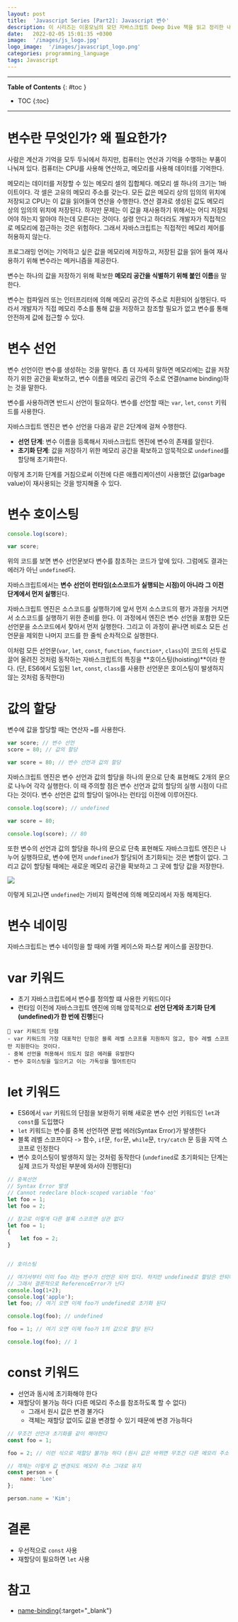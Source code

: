 ```yaml
---
layout: post
title:  'Javascript Series [Part2]: Javascript 변수'
description: 이 시리즈는 이웅모님의 모던 자바스크립트 Deep Dive 책을 읽고 정리한 내용입니다.
date:   2022-02-05 15:01:35 +0300
image:  '/images/js_logo.jpg'
logo_image:  '/images/javascript_logo.png'
categories: programming_language
tags: Javascript
---
```

---

**Table of Contents**
{: #toc }
*  TOC
{:toc}

---

# 변수란 무엇인가? 왜 필요한가?  

사람은 계산과 기억을 모두 두뇌에서 하지만, 컴퓨터는 연산과 기억을 수행하는 부품이 나눠져 있다. 컴퓨터는 CPU를 사용해 연산하고, 메모리를 사용해 데이터를 기억한다.  

메모리는 데이터를 저장할 수 있는 메모리 셀의 집합체다. 메모리 셀 하나의 크기는 1바이트이다. 각 셀은 고유의 메모리 주소를 갖는다. 모든 값은 메모리 상의 임의의 위치에 저장되고 CPU는 이 값을 읽어들여 연산을 수행한다. 연산 결과로 생성된 값도 메모리 상의 임의의 위치에 저장된다. 하지만 문제는 이 값을 재사용하기 위해서는 어디 저장되어야 하는지 알아야 하는데 모른다는 것이다. 설령 안다고 하더라도 개발자가 직접적으로 메모리에 접근하는 것은 위험하다. 그래서 자바스크립트는 직접적인 메모리 제어를 허용하지 않는다.  

프로그래밍 언어는 기억하고 싶은 값을 메모리에 저장하고, 저장된 값을 읽어 들여 재사용하기 위해 변수라는 메커니즘을 제공한다.  

변수는 하나의 값을 저장하기 위해 확보한 **메모리 공간을 식별하기 위해 붙인 이름**을 말한다.  

변수는 컴파일러 또는 인터프리터에 의해 메모리 공간의 주소로 치환되어 실행된다. 따라서 개발자가 직접 메모리 주소를 통해 값을 저장하고 참조할 필요가 없고 변수를 통해 안전하게 값에 접근할 수 있다.  

# 변수 선언

변수 선언이란 변수를 생성하는 것을 말한다. 좀 더 자세히 말하면 메모리에는 값을 저장하기 위한 공간을 확보하고, 변수 이름을 메모리 공간의 주소로 연결(name binding)하는 것을 말한다.  

변수를 사용하려면 반드시 선언이 필요하다. 변수를 선언할 때는 `var`, `let`, `const` 키워드를 사용한다.  

자바스크립트 엔진은 변수 선언을 다음과 같은 2단계에 걸쳐 수행한다.  
- **선언 단계**: 변수 이름을 등록해서 자바스크립트 엔진에 변수의 존재를 알린다.  
- **초기화 단계**: 값을 저장하기 위한 메모리 공간을 확보하고 암묵적으로 `undefined`를 할당해 초기화한다.  

이렇게 초기화 단계를 거침으로써 이전에 다른 애플리케이션이 사용했던 값(garbage value)이 재사용되는 것을 방지해줄 수 있다.  

# 변수 호이스팅

```js
console.log(score);

var score;
```

위의 코드를 보면 변수 선언문보다 변수를 참조하는 코드가 앞에 있다. 그럼에도 결과는 에러가 아닌 `undefined`다.

자바스크립트에서는 **변수 선언이 런타임(소스코드가 실행되는 시점)이 아니라 그 이전 단계에서 먼저 실행**된다.  

자바스크립트 엔진은 소스코드를 실행하기에 앞서 먼저 소스코드의 평가 과정을 거치면서 소스코드를 실행하기 위한 준비를 한다. 이 과정에서 엔진은 변수 선언을 포함한 모든 선언문을 소스코드에서 찾아서 먼저 실행한다. 그리고 이 과정이 끝나면 비로소 모든 선언문을 제외한 나머지 코드를 한 줄씩 순차적으로 실행한다.

이처럼 모든 선언문(`var`, `let`, `const`, `function`, `function*`, `class`)이 코드의 선두로 끌어 올려진 것처럼 동작하는 자바스크립트의 특징을 **호이스팅(hoisting)**이라 한다. (단, ES6에서 도입된 `let`, `const`, `class`를 사용한 선언문은 호이스팅이 발생하지 않는 것처럼 동작한다)

# 값의 할당  

변수에 값을 할당할 때는 연산자 `=`를 사용한다.  

```js
var score; // 변수 선언
score = 80; // 값의 할당
```

```js
var score = 80; // 변수 선언과 값의 할당
```

자바스크립트 엔진은 변수 선언과 값의 할당을 하나의 문으로 단축 표현해도 2개의 문으로 나누어 각각 실행한다. 이 때 주의할 점은 변수 선언과 값의 할당의 실행 시점이 다르다는 것이다. 변수 선언은 값의 할당이 일어나는 런타임 이전에 이루어진다.  

```js
console.log(score); // undefined

var score = 80;

console.log(score); // 80
```

또한 변수의 선언과 값의 할당을 하나의 문으로 단축 표현해도 자바스크립트 엔진은 나누어 실행하므로, 변수에 먼저 `undefined`가 할당되어 초기화되는 것은 변함이 없다. 그리고 값이 할당될 때에는 새로운 메모리 공간을 확보하고 그 곳에 할당 값을 저장한다.  

![](../../images/js_8.png)  

이렇게 되고나면 `undefined`는 가비지 컬렉션에 의해 메모리에서 자동 해제된다. 


# 변수 네이밍
자바스크립트는 변수 네이밍을 할 때에 카멜 케이스와 파스칼 케이스를 권장한다. 

# var 키워드
  
- 초기 자바스크립트에서 변수를 정의할 떄 사용한 키워드이다
- 런타임 이전에 자바스크립트 엔진에 의해 암묵적으로 **선언 단계와 초기화 단계(undefined)가 한 번에 진행**된다


```
🦄 var 키워드의 단점
- var 키워드의 가장 대표적인 단점은 블록 레벨 스코프를 지원하지 않고, 함수 레벨 스코프만 지원한다는 것이다.
- 중복 선언을 허용해서 의도치 않은 에러를 유발한다
- 변수 호이스팅을 일으키고 이는 가독성을 떨어트린다
``` 


# let 키워드

- ES6에서 `var` 키워드의 단점을 보완하기 위해 새로운 변수 선언 키워드인 `let`과 `const`를 도입했다
- `let` 키워드는 변수를 중복 선언하면 문법 에러(Syntax Error)가 발생한다
- 블록 레벨 스코프이다 -> 함수, `if`문, `for`문, `while`문, `try/catch` 문 등을 지역 스코프로 인정한다
- 변수 호이스팅이 발생하지 않는 것처럼 동작한다 (`undefined`로 초기화되는 단계는 실제 코드가 작성된 부분에 와서야 진행된다)

```js
// 중복선언
// Syntax Error 발생
// Cannot redeclare block-scoped variable 'foo'
let foo = 1;
let foo = 2;

// 참고로 이렇게 다른 블록 스코프면 상관 없다
let foo = 1;
{
    let foo = 2;
}


// 호이스팅

// 여기서부터 이미 foo 라는 변수가 선언은 되어 있다. 하지만 undefined로 할당은 안되어 있다.
// 그래서 결론적으로 ReferenceError가 난다
console.log(1+2);
console.log('apple');
let foo; // 여기 오면 이제 foo가 undefined로 초기화 된다

console.log(foo); // undefined

foo = 1; // 여기 오면 이제 foo가 1의 값으로 할당 된다

console.log(foo); // 1
```

# const 키워드

- 선언과 동시에 초기화해야 한다
- 재할당이 불가능 하다 (다른 메모리 주소를 참조하도록 할 수 없다)
  - 그래서 원시 값은 변경 불가다
  - 객체는 재할당 없이도 값을 변경할 수 있기 때문에 변경 가능하다

```js
// 무조건 선언과 초기화를 같이 해야한다
const foo = 1;

foo = 2; // 이런 식으로 재할당 불가능 하다 (원시 값은 바뀌면 무조건 다른 메모리 주소 가지게됨)

// 객체는 이렇게 값 변경되도 메모리 주소 그대로 유지
const person = {
    name: 'Lee'
};

person.name = 'Kim';
```

# 결론

- 우선적으로 `const` 사용
- 재할당이 필요하면 `let` 사용

# 참고
- [name-binding](https://ko.wikipedia.org/wiki/네임_바인딩){:target="_blank"}  